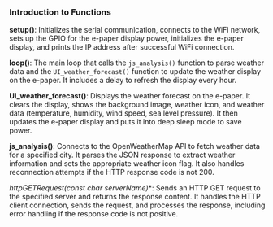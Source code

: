 ### Introduction to Functions

**setup()**: Initializes the serial communication, connects to the WiFi network, sets up the GPIO for the e-paper display power, initializes the e-paper display, and prints the IP address after successful WiFi connection.

**loop()**: The main loop that calls the `js_analysis()` function to parse weather data and the `UI_weather_forecast()` function to update the weather display on the e-paper. It includes a delay to refresh the display every hour.

**UI_weather_forecast()**: Displays the weather forecast on the e-paper. It clears the display, shows the background image, weather icon, and weather data (temperature, humidity, wind speed, sea level pressure). It then updates the e-paper display and puts it into deep sleep mode to save power.

**js_analysis()**: Connects to the OpenWeatherMap API to fetch weather data for a specified city. It parses the JSON response to extract weather information and sets the appropriate weather icon flag. It also handles reconnection attempts if the HTTP response code is not 200.

**httpGETRequest(const char* serverName)**: Sends an HTTP GET request to the specified server and returns the response content. It handles the HTTP client connection, sends the request, and processes the response, including error handling if the response code is not positive.